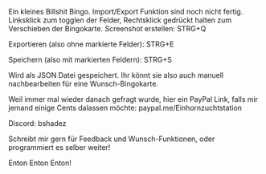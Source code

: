 Ein kleines Billshit Bingo.
Import/Export Funktion sind noch nicht fertig.
Linksklick zum togglen der Felder, Rechtsklick gedrückt halten zum Verschieben der Bingokarte.
Screenshot erstellen: STRG+Q

Exportieren (also ohne markierte Felder): STRG+E

Speichern (also mit markierten Feldern): STRG+S

Wird als JSON Datei gespeichert. Ihr könnt sie also auch manuell nachbearbeiten für eine Wunsch-Bingokarte.


Weil immer mal wieder danach gefragt wurde, hier ein PayPal Link, falls mir jemand einige Cents dalassen möchte:
paypal.me/Einhornzuchtstation

Discord: bshadez

Schreibt mir gern für Feedback und Wunsch-Funktionen, oder programmiert es selber weiter!

Enton Enton Enton!
